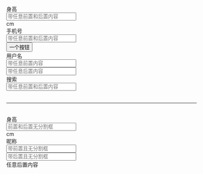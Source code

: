 <div class="layui-form">
  <div class="layui-form-item">    
    <div class="layui-input-group">
      <div class="layui-input-split layui-input-prefix">
        身高
      </div>
      <input type="text" placeholder="带任意前置和后置内容" class="layui-input">
      <div class="layui-input-split layui-input-suffix">
        cm
      </div>
    </div>
  </div>
  <div class="layui-form-item">
    <div class="layui-input-group">
      <div class="layui-input-split layui-input-prefix">
        手机号
      </div>
      <input type="text" placeholder="带任意前置和后置内容" class="layui-input">
      <div class="layui-input-suffix">
        <button class="layui-btn layui-btn-primary">一个按钮</button>
      </div>
    </div>
  </div>
  <div class="layui-form-item">
    <div class="layui-input-group">
      <div class="layui-input-split layui-input-prefix">
        用户名
      </div>
      <input type="text" placeholder="带任意前置内容" class="layui-input">
    </div>
  </div>
  
  <div class="layui-form-item">
    <div class="layui-input-group">
      <input type="text" placeholder="带任意后置内容" class="layui-input">
      <div class="layui-input-split layui-input-suffix" style="cursor: pointer;">
        <i class="layui-icon layui-icon-search"></i>
      </div>
    </div>
  </div>
  <div class="layui-form-item">
    <div class="layui-input-group">
      <div class="layui-input-prefix">
        搜索
      </div>
      <input type="text" placeholder="带任意前置和后置内容" class="layui-input">
      <div class="layui-input-split layui-input-suffix" style="cursor: pointer;">
        <i class="layui-icon layui-icon-search"></i>
      </div>
    </div>
  </div>
  
  <hr style="margin: 32px 0;">

  <div class="layui-form-item">
    <div class="layui-input-group">
      <div class="layui-input-prefix">
        身高
      </div>
      <input type="text" placeholder="前置和后置无分割框" class="layui-input">
      <div class="layui-input-suffix">
        cm
      </div>
    </div>
  </div>
  <div class="layui-form-item">
    <div class="layui-input-group">
      <div class="layui-input-prefix">
        昵称
      </div>
      <input type="text" placeholder="带前置且无分割框" class="layui-input">
    </div>
  </div>
  <div class="layui-form-item">
    <div class="layui-input-group">
      <input type="text" placeholder="带后置且无分割框" class="layui-input">
      <div class="layui-input-suffix">
        <i class="layui-icon layui-icon-tips"></i> 任意后置内容
      </div>
    </div>
  </div>
</div>

<!-- import layui -->